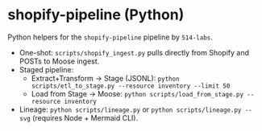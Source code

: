 # shopify-pipeline (Python)

Python helpers for the `shopify-pipeline` pipeline by `514-labs`.

- One-shot: `scripts/shopify_ingest.py` pulls directly from Shopify and POSTs to Moose ingest.
- Staged pipeline:
  - Extract+Transform → Stage (JSONL): `python scripts/etl_to_stage.py --resource inventory --limit 50`
  - Load from Stage → Moose: `python scripts/load_from_stage.py --resource inventory`
- Lineage: `python scripts/lineage.py` or `python scripts/lineage.py --svg` (requires Node + Mermaid CLI).

